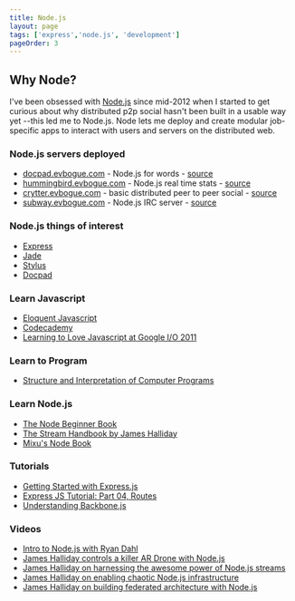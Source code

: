 ```yaml
---
title: Node.js
layout: page
tags: ['express','node.js', 'development']
pageOrder: 3
---
```


Why Node?
-------

I've been obsessed with [Node.js](http://nodejs.org/) since mid-2012 when I started to get curious about why distributed p2p social hasn't been built in a usable way yet --this led me to Node.js. Node lets me deploy and create modular job-specific apps to interact with users and servers on the distributed web.

### Node.js servers deployed

+ [docpad.evbogue.com](http://docpad.evbogue.com) - Node.js for words - [source](https://github.com/evbogue/docpad.evbogue.com)
+ [hummingbird.evbogue.com](http://hummingbird.evbogue.com) - Node.js real time stats - [source](https://github.com/evbogue/hummingbird)
+ [crytter.evbogue.com](http://crytter.evbogue.com) - basic distributed peer to peer social - [source](https://github.com/substack/crytter)
+ [subway.evbogue.com](http://subway.evbogue.com) - Node.js IRC server - [source](https://github.com/thedjpetersen/subway)

### Node.js things of interest

+ [Express](http://expressjs.com/)
+ [Jade](http://jade-lang.com/)
+ [Stylus](http://learnboost.github.com/stylus/)
+ [Docpad](http://docpad.org)

### Learn Javascript

+ [Eloquent Javascript](http://eloquentjavascript.net/)
+ [Codecademy](http://codecademy.com/)
+ [Learning to Love Javascript at Google I/O 2011](https://www.youtube.com/watch?v=seX7jYI96GE)

### Learn to Program

+ [Structure and Interpretation of Computer Programs](http://mitpress.mit.edu/sicp/full-text/book/book-Z-H-4.html#%_toc_start)

### Learn Node.js

+ [The Node Beginner Book](http://www.nodebeginner.org/)
+ [The Stream Handbook by James Halliday](https://github.com/substack/stream-handbook)
+ [Mixu's Node Book](http://book.mixu.net/single.html)

### Tutorials

+ [Getting Started with Express.js](http://howtonode.org/getting-started-with-express)
+ [Express JS Tutorial: Part 04, Routes](http://youtu.be/Hc3v6wbmebQ)
+ [Understanding Backbone.js](https://github.com/kjbekkelund/writings/blob/master/published/understanding-backbone.md)

### Videos
+ [Intro to Node.js with Ryan Dahl](http://www.youtube.com/watch?v=jo_B4LTHi3I)
+ [James Halliday controls a killer AR Drone with Node.js](https://www.youtube.com/watch?v=zgt-jNqbxF8)
+ [James Halliday on harnessing the awesome power of Node.js streams](https://www.youtube.com/watch?v=lQAV3bPOYHo)
+ [James Halliday on enabling chaotic Node.js infrastructure](https://www.youtube.com/watch?v=ZI2whsVNAz4)
+ [James Halliday on building federated architecture with Node.js](https://www.youtube.com/watch?v=84PE6EF3YWY)

